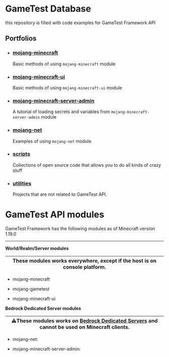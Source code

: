 # GameTest Database

this repository is filled with code examples for GameTest Framework API

## Portfolios

- ### [mojang-minecraft](./mojang-minecraft/)
  Basic methods of using `mojang-minecraft` module

- ### [mojang-minecraft-ui](./mojang-minecraft-ui/)
  Basic methods of using `mojang-minecraft-ui` module

- ### [mojang-minecraft-server-admin](./mojang-minecraft-server-admin/)
  A tutorial of loading secrets and variables from `mojang-minecraft-server-admin` module

- ### [mojang-net](./mojang-net/)
  Examples of using `mojang-net` module
  
- ### [scripts](./scripts/)
  Collections of open source code that allows you to do all kinds of crazy stuff
  
- ### [utilities](./utilities/)
  Projects that are not related to GameTest API.

# GameTest API modules

GameTest Framework has the following modules as of Minecraft version 1.19.0

---

**World/Realm/Server modules**

| These modules works everywhere, except if the host is on console platform. |
| --- |

- mojang-minecraft

- mojang-gametest

- mojang-minecraft-ui
  
**Bedrock Dedicated Server modules**

| ⚠️These modules works on [Bedrock Dedicated Servers](https://www.minecraft.net/en-us/download/server/bedrock) and cannot be used on Minecraft clients. |
| --- |

- mojang-net:

- mojang-minecraft-server-admin:
